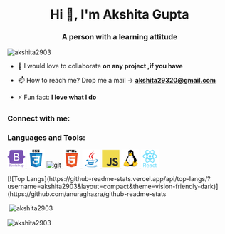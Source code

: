 
 <h1 align="center">Hi 👋, I'm Akshita Gupta</h1>
<h3 align="center">A person with a learning attitude</h3>

<p align="left"> <img src="https://komarev.com/ghpvc/?username=akshita2903&label=Profile%20views&color=0e75b6&style=flat" alt="akshita2903" /> </p>


- 👯 I would love to collaborate **on any project ,if you have**

- 📫 How to reach me? Drop me a mail -> **akshita29320@gmail.com**

- ⚡ Fun fact: **I love what I do**

<h3 align="left">Connect with me:</h3>
<p align="left">
</p>

<h3 align="left">Languages and Tools:</h3>
<p align="left"> <a href="https://getbootstrap.com" target="_blank" rel="noreferrer"> <img src="https://raw.githubusercontent.com/devicons/devicon/master/icons/bootstrap/bootstrap-plain-wordmark.svg" alt="bootstrap" width="40" height="40"/> </a> <a href="https://www.w3schools.com/css/" target="_blank" rel="noreferrer"> <img src="https://raw.githubusercontent.com/devicons/devicon/master/icons/css3/css3-original-wordmark.svg" alt="css3" width="40" height="40"/> </a> <a href="https://git-scm.com/" target="_blank" rel="noreferrer"> <img src="https://www.vectorlogo.zone/logos/git-scm/git-scm-icon.svg" alt="git" width="40" height="40"/> </a> <a href="https://www.w3.org/html/" target="_blank" rel="noreferrer"> <img src="https://raw.githubusercontent.com/devicons/devicon/master/icons/html5/html5-original-wordmark.svg" alt="html5" width="40" height="40"/> </a> <a href="https://www.java.com" target="_blank" rel="noreferrer"> <img src="https://raw.githubusercontent.com/devicons/devicon/master/icons/java/java-original.svg" alt="java" width="40" height="40"/> </a> <a href="https://developer.mozilla.org/en-US/docs/Web/JavaScript" target="_blank" rel="noreferrer"> <img src="https://raw.githubusercontent.com/devicons/devicon/master/icons/javascript/javascript-original.svg" alt="javascript" width="40" height="40"/> </a> <a href="https://www.linux.org/" target="_blank" rel="noreferrer"> <img src="https://raw.githubusercontent.com/devicons/devicon/master/icons/linux/linux-original.svg" alt="linux" width="40" height="40"/> </a> <a href="https://reactjs.org/" target="_blank" rel="noreferrer"> <img src="https://raw.githubusercontent.com/devicons/devicon/master/icons/react/react-original-wordmark.svg" alt="react" width="40" height="40"/> </a> </p>
[![Top Langs](https://github-readme-stats.vercel.app/api/top-langs/?username=akshita2903&layout=compact&theme=vision-friendly-dark)](https://github.com/anuraghazra/github-readme-stats
<p>&nbsp;<img align="center" src="https://github-readme-stats.vercel.app/api?username=akshita2903&show_icons=true&locale=en" alt="akshita2903" /></p>

<p><img align="center" src="https://github-readme-streak-stats.herokuapp.com/?user=akshita2903&" alt="akshita2903" /></p>
